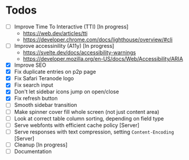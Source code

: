 # Todos

- [ ] Improve Time To Interactive (TTI) [In progress]
  - https://web.dev/articles/tti
  - https://developer.chrome.com/docs/lighthouse/overview/#cli
- [ ] Improve accessinility (A11y) [In progress]
  - https://svelte.dev/docs/accessibility-warnings
  - https://developer.mozilla.org/en-US/docs/Web/Accessibility/ARIA
- [x] Improve SEO
- [x] Fix duplicate entries on p2p page
- [x] Fix Safari Teranode logo
- [x] Fix search input
- [x] Don't let sidebar icons jump on open/close
- [x] Fix refresh button
- [ ] Smooth sidebar transition
- [ ] Make spinner cover fill whole screen (not just content area)
- [ ] Look at correct table column sorting, depending on field type
- [ ] Serve webfonts with efficient cache policy [Server]
- [ ] Serve responses with text compression, setting `Content-Encoding` [Server]
- [ ] Cleanup [In progress]
- [ ] Documentation
